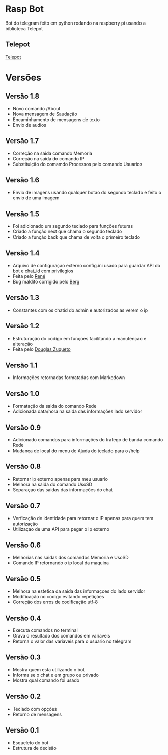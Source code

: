 # Rasp Bot
Bot do telegram feito em python rodando na raspberry pi usando a biblioteca Telepot

## Telepot
[Telepot](https://github.com/nickoala/telepot)


# Versões


## Versão 1.8
* Novo comando /About
* Nova mensagem de Saudação
* Encaminhamento de mensagens de texto
* Envio de audios

## Versão 1.7
* Correção na saida comando Memoria
* Correção na saida do comando IP
* Substituição do comamdo Processos pelo comando Usuarios 

## Versão 1.6
* Envio de imagens usando qualquer botao do segundo teclado e feito o envio de uma imagem

## Versão 1.5
* Foi adicionado um segundo teclado para funções futuras
* Criado a função next que chama o segundo teclado 
* Criado a função back que chama de volta o primeiro teclado 

## Versão 1.4
* Arquivo de configuraçao externo config.ini usado para guardar API do bot e chat_id com privilegios
* Feita pelo [René](https://github.com/shenef)
* Bug maldito corrigido pelo [Berg](https://github.com/bergpb)

## Versão 1.3 
* Constantes com os chatid do admin e autorizados as verem o ip

## Versão 1.2
* Estruturação do codigo em funçoes facilitando a manutençao e alteração 
* Feita pelo [Douglas Zuqueto](https://github.com/douglaszuqueto/)

## Versão 1.1
* Informações retornadas formatadas com Markedown

## Versão 1.0
* Formatação da saida do comando Rede
* Adicionada data/hora na saida das informações lado servidor

## Versão 0.9
* Adicionado comandos para informações do trafego de banda comando Rede
* Mudança de local do menu de Ajuda do teclado para o /help

## Versão 0.8
* Retornar ip externo apenas para meu usuario
* Melhora na saida do comando UsoSD
* Separaçao das saidas das informações do chat

## Versão 0.7
* Verficação de identidade para retornar o IP apenas para quem tem autorização 
* Utilizaçao de uma API para pegar o ip externo

## Versão 0.6
* Melhorias nas saidas dos comandos Memoria e UsoSD
* Comando IP retornando o ip local da maquina

## Versão 0.5
* Melhora na estetica da saida das informaçoes do lado servidor
* Modificação no codigo evitando repetições
* Correção dos erros de codificação utf-8

## Versão 0.4
* Executa comandos no terminal
* Grava o resultado dos comandos em variaveis
* Retorna o valor das variaveis para o usuario no telegram

## Versão 0.3
* Mostra quem esta utilizando o bot
* Informa se o chat e em grupo ou privado
* Mostra qual comando foi usado

## Versão 0.2
* Teclado com opções 
* Retorno de mensagens 

## Versão 0.1
* Esqueleto do bot
* Estrutura de decisão
